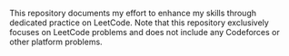 This repository documents my effort to enhance my skills through dedicated practice on LeetCode. Note that this repository exclusively focuses on LeetCode problems and does not include any Codeforces or other platform problems.
